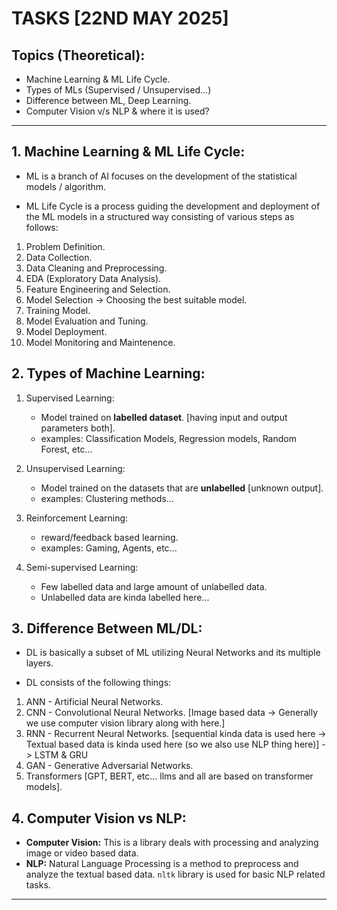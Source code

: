 # TASKS [22ND MAY 2025]

## Topics (Theoretical):

- Machine Learning & ML Life Cycle.
- Types of MLs (Supervised / Unsupervised...)
- Difference between ML, Deep Learning.
- Computer Vision v/s NLP & where it is used?

---

## 1. Machine Learning & ML Life Cycle:

- ML is a branch of AI focuses on the development of the statistical models / algorithm.

- ML Life Cycle is a process guiding the development and deployment of the ML models in a structured way consisting of various steps as follows:

1. Problem Definition.
2. Data Collection.
3. Data Cleaning and Preprocessing.
4. EDA (Exploratory Data Analysis).
5. Feature Engineering and Selection.
6. Model Selection -> Choosing the best suitable model.
7. Training Model.
8. Model Evaluation and Tuning.
9. Model Deployment.
10. Model Monitoring and Maintenence.

## 2. Types of Machine Learning:

1. Supervised Learning:

   - Model trained on **labelled dataset**. [having input and output parameters both].
   - examples: Classification Models, Regression models, Random Forest, etc...

2. Unsupervised Learning:

   - Model trained on the datasets that are **unlabelled** [unknown output].
   - examples: Clustering methods...

3. Reinforcement Learning:

   - reward/feedback based learning.
   - examples: Gaming, Agents, etc...

4. Semi-supervised Learning:

   - Few labelled data and large amount of unlabelled data.
   - Unlabelled data are kinda labelled here...

## 3. Difference Between ML/DL:

- DL is basically a subset of ML utilizing Neural Networks and its multiple layers.

- DL consists of the following things:

1. ANN - Artificial Neural Networks.
2. CNN - Convolutional Neural Networks. [Image based data -> Generally we use computer vision library along with here.]
3. RNN - Recurrent Neural Networks. [sequential kinda data is used here -> Textual based data is kinda used here (so we also use NLP thing here)] -> LSTM & GRU
4. GAN - Generative Adversarial Networks.
5. Transformers [GPT, BERT, etc... llms and all are based on transformer models].

## 4. Computer Vision vs NLP:

- **Computer Vision:** This is a library deals with processing and analyzing image or video based data.
- **NLP:** Natural Language Processing is a method to preprocess and analyze the textual based data. `nltk` library is used for basic NLP related tasks.

---
